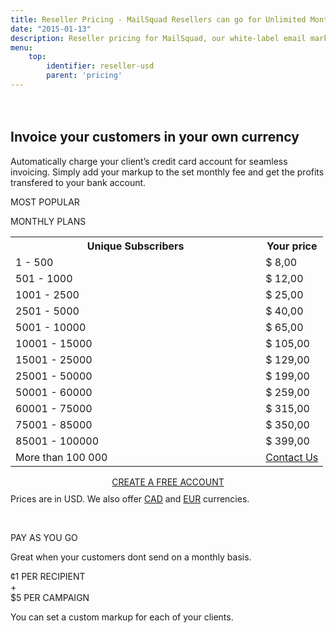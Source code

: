 ```yaml
---
title: Reseller Pricing - MailSquad Resellers can go for Unlimited Monthly Plans or Pay as You Go
date: "2015-01-13"
description: Reseller pricing for MailSquad, our white-label email marketing solution.
menu:
    top:
        identifier: reseller-usd
        parent: 'pricing'
---
```

<section class="price-2" style="padding-top:20px;">
        <div class="container">
            <div class="row">
                <div class="col-sm-12 ">
                    <h1>Invoice your customers in your own currency</h1>
                    <p class="lead">Automatically charge your client’s credit card account for seamless invoicing. Simply add your markup to the set monthly fee and get the profits transfered to your bank account.</p>
                </div>
            </div>
        </div>
        <div class="container pricing">
            <div class="plans">
                <div class="plan">
                    <div class="top"><p>MOST POPULAR</p></div>
                    <div class="title">
                        MONTHLY PLANS
                        <table class="pricing-table">
                                <col width="80%">
                                <col width="20%">
                                <tr>
                                    <th>Unique Subscribers</th>
                                    <th>Your price</th>
                                </tr>
                                <tr>
                                    <td>1 - 500</td>
                                    <td>$ 8,00</td>
                                </tr>
                                <tr>
                                    <td>501 - 1000</td>
                                    <td>$ 12,00</td>
                                </tr>
                                <tr>
                                    <td>1001 - 2500</td>
                                    <td>$ 25,00</td>
                                </tr>
                                <tr>
                                    <td>2501 - 5000</td>
                                    <td>$ 40,00</td>
                                </tr>
                                <tr>
                                    <td>5001 - 10000</td>
                                    <td>$ 65,00</td>
                                </tr>
                                <tr>
                                    <td>10001 - 15000</td>
                                    <td>$ 105,00</td>
                                </tr>
                                <tr>
                                    <td>15001 - 25000</td>
                                    <td>$ 129,00</td>
                                </tr>
                                <tr>
                                    <td>25001 - 50000</td>
                                    <td>$ 199,00</td>
                                </tr>
                                <tr>
                                    <td>50001 - 60000</td>
                                    <td>$ 259,00</td>
                                </tr>
                                <tr>
                                    <td>60001 - 75000</td>
                                    <td>$ 315,00</td>
                                </tr>
                                <tr>
                                    <td>75001 - 85000</td>
                                    <td>$ 350,00</td>
                                </tr>
                                <tr>
                                    <td>85001 - 100000</td>
                                    <td>$ 399,00</td>
                                </tr>
                                 <tr>
                                    <td>More than 100 000</td>
                                    <td colspan="3"><a href="/en/contact/">Contact Us</a></td>
                                </tr>             
                            </table>
                            <div class="btns" style="margin-top: 15px;text-align:center;">
                                <a class="btn btn-primary" href="https://app.mailsquad.com/login/signup?lang=en">
                                    <span>CREATE A FREE ACCOUNT</span>
                                </a>
                            </div>
                    </div>
                    <div style="margin-top:10px">Prices are in USD. We also offer <a href="/en/pricing/cad/">CAD</a> and <a href="/en/pricing/eur/">EUR</a> currencies.</div>
                </div>
                <div class="plan">
                    <div class="top"><p>&nbsp;</p></div>
                    <div class="title">
                        PAY AS YOU GO
                        <p>Great when your customers dont send on a monthly basis.</p>
                        <div class="price">
                            <div class="persubscriber">
                                <span class="currency">&cent;</span>1
                                <span class="period">PER RECIPIENT</span>
                            </div>
                            <div style="width:10%;">+</div>
                            <div class="percampaign">
                                <span class="currency">$</span>5
                                <span class="period">PER CAMPAIGN</span>
                            </div>
                        </div>
                        <p>You can set a custom markup for each of your clients.</p>
                    </div>
                </div>
            </div>
        </div>
    </section>
